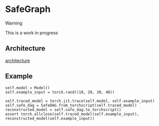 # SafeGraph

> [!WARNING]
> This is a work in progress

## Architecture

[architecture](ARCHITECTURE.md)

## Example

```
self.model = Model()
self.example_input = torch.rand((10, 20, 30, 40))

self.traced_model = torch.jit.trace(self.model, self.example_input)
self.safe_dag = SafeDAG.from_torchscript(self.traced_model)
reconstructed_model = self.safe_dag.to_torchscript()
assert torch.allclose(self.traced_model(self.example_input), reconstructed_model(self.example_input))
```